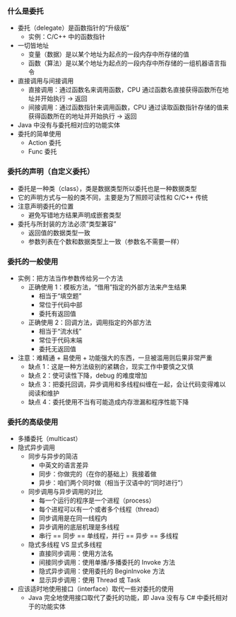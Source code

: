 ### 什么是委托

- 委托（delegate）是函数指针的“升级版”
    - 实例：C/C++ 中的函数指针
- 一切皆地址
    - 变量（数据）是以某个地址为起点的一段内存中所存储的值
    - 函数（算法）是以某个地址为起点的一段内存中所存储的一组机器语言指令
- 直接调用与间接调用
    - 直接调用：通过函数名来调用函数，CPU 通过函数名直接获得函数所在地址并开始执行 -> 返回
    - 间接调用：通过函数指针来调用函数，CPU 通过读取函数指针存储的值来获得函数所在的地址并开始执行 -> 返回
- Java 中没有与委托相对应的功能实体
- 委托的简单使用
    - Action 委托
    - Func 委托

### 委托的声明（自定义委托）

- 委托是一种类（class），类是数据类型所以委托也是一种数据类型
- 它的声明方式与一般的类不同，主要是为了照顾可读性和 C/C++ 传统
- 注意声明委托的位置
    - 避免写错地方结果声明成嵌套类型
- 委托与所封装的方法必须“类型兼容”
    - 返回值的数据类型一致
    - 参数列表在个数和数据类型上一致（参数名不需要一样）

### 委托的一般使用

- 实例：把方法当作参数传给另一个方法
    - 正确使用 1：模板方法，“借用”指定的外部方法来产生结果
        - 相当于“填空题”
        - 常位于代码中部
        - 委托有返回值
    - 正确使用 2：回调方法，调用指定的外部方法
        - 相当于“流水线”
        - 常位于代码末端
        - 委托无返回值
- 注意：难精通 + 易使用 + 功能强大的东西，一旦被滥用则后果非常严重
    - 缺点 1：这是一种方法级别的紧耦合，现实工作中要慎之又慎
    - 缺点 2：使可读性下降，debug 的难度增加
    - 缺点 3：把委托回调，异步调用和多线程纠缠在一起，会让代码变得难以阅读和维护
    - 缺点 4：委托使用不当有可能造成内存泄漏和程序性能下降

### 委托的高级使用
    
- 多播委托（multicast）
- 隐式异步调用
    - 同步与异步的简洁
        - 中英文的语言差异
        - 同步：你做完的（在你的基础上）我接着做
        - 异步：咱们两个同时做（相当于汉语中的“同时进行”）
    - 同步调用与异步调用的对比
        - 每一个运行的程序是一个进程（process）
        - 每个进程可以有一个或者多个线程（thread）
        - 同步调用是在同一线程内
        - 异步调用的底层机理是多线程
        - 串行 == 同步 == 单线程，并行 == 异步 == 多线程
    - 隐式多线程 VS 显式多线程
        - 直接同步调用：使用方法名
        - 间接同步调用：使用单播/多播委托的 Invoke 方法
        - 隐式异步调用：使用委托的 BeginInvoke 方法
        - 显示异步调用：使用 Thread 或 Task
- 应该适时地使用接口（interface）取代一些对委托的使用
    - Java 完全地使用接口取代了委托的功能，即 Java 没有与 C# 中委托相对于的功能实体
    